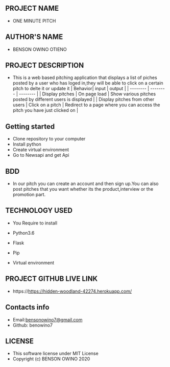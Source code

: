 ## PROJECT NAME

- ONE MINUTE PITCH

## AUTHOR'S NAME

- BENSON OWINO OTIENO

## PROJECT DESCRIPTION


- This is a web based pitching application that displays a list of piches posted by a user who has loged in,they will be able to click on a    certain pitch to delte it or update it | Behavior| input | output | | -------- | -------- | -------- | | Display pitches | On page load |    Show various pitches posted by different users is displayed | | Display pitches from other users | Click on a pitch | Redirect to a page     where you can access the pitch you have just clicked on | 


## Getting started

- Clone repository to your computer
- Install python
- Create virtual environment
- Go to Newsapi and get Api


## BDD

  
  
- In our pitch you can create an account and then sign up.You can also post pitches that you want whether its the product,interview or the     promotion part.

## TECHNOLOGY USED

- You Require to install

* Python3.6

* Flask

* Pip

* Virtual environment

## PROJECT GITHUB LIVE LINK

- https://https://hidden-woodland-42274.herokuapp.com/

## Contacts info

* Email:bensonowino7@gmail.com
* Github: benowino7

## LICENSE

- This software license under MIT License
- Copyright (c) BENSON OWINO 2020
